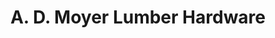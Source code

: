 ---
title: "A. D. Moyer Lumber Hardware"
url: /pottstown/a-d-moyer-lumber-hardware/
shop: doityourself
---